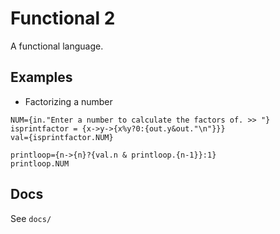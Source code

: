 # Functional 2

A functional language.

## Examples

* Factorizing a number

```
NUM={in."Enter a number to calculate the factors of. >> "}
isprintfactor = {x->y->{x%y?0:{out.y&out."\n"}}}
val={isprintfactor.NUM}

printloop={n->{n}?{val.n & printloop.{n-1}}:1}
printloop.NUM
```

## Docs

See `docs/`